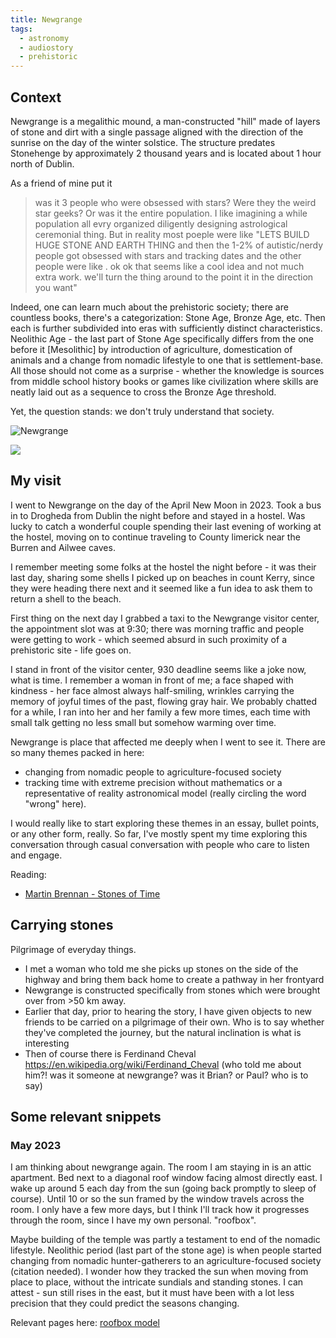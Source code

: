 ```yaml
---
title: Newgrange
tags:
  - astronomy
  - audiostory
  - prehistoric
---
```


## Context

Newgrange is a megalithic mound, a man-constructed "hill" made of layers of stone and dirt with a single passage aligned with the direction of the sunrise on the day of the winter solstice. The structure predates Stonehenge by approximately 2 thousand years and is located about 1 hour north of Dublin.

As a friend of mine put it 

> was it 3 people who were obsessed with stars? Were they the weird star geeks? Or was it the entire population. I like imagining a while population all evry organized diligently designing astrological ceremonial thing. But in reality most poeple were like "LETS BUILD HUGE STONE AND EARTH THING and then the 1-2% of autistic/nerdy people got obsessed with stars and tracking dates and the other people were like . ok ok that seems like a cool idea and not much extra work. we'll turn the thing around to the point it in the direction you want"

Indeed, one can learn much about the prehistoric society; there are countless books, there's a categorization: Stone Age, Bronze Age, etc. Then each is further subdivided into eras with sufficiently distinct characteristics. Neolithic Age - the last part of Stone Age specifically differs from the one before it [Mesolithic] by introduction of agriculture, domestication of animals and a change from nomadic lifestyle to one that is settlement-base. All those should not come as a surprise - whether the knowledge is sources from middle school history books or games like civilization where skills are neatly laid out as a sequence to cross the Bronze Age threshold.

Yet, the question stands: we don't truly understand that society.

![Newgrange](/img/newgrange.jpg)




![](https://pacificsnail-site.s3.amazonaws.com/newgrange/newgrange-mound.jpeg?AWSAccessKeyId=AKIA2JFQCEUTRRJKIN7L&Expires=1723273817&Signature=sKINoSBw5lJGFI7Oby5k%2BCz7VS8%3D)

## My visit

I went to Newgrange on the day of the April New Moon in 2023. Took a bus in to Drogheda from Dublin the night before and stayed in a hostel. Was lucky to catch a wonderful couple spending their last evening of working at the hostel, moving on to continue traveling to County limerick near the Burren and Ailwee caves.

I remember meeting some folks at the hostel the night before - it was their last day, sharing some shells I picked up on beaches in count Kerry, since they were heading there next and it seemed like a fun idea to ask them to return a shell to the beach.

First thing on the next day I grabbed a taxi to the Newgrange visitor center, the appointment slot was at 9:30; there was morning traffic and people were getting to work - which seemed absurd in such proximity of a prehistoric site - life goes on. 

I stand in front of the visitor center, 930 deadline seems like a joke now, what is time. I remember a woman in front of me; a face shaped with kindness - her face almost always half-smiling, wrinkles carrying the memory of joyful times of the past, flowing gray hair. We probably chatted for a while, I ran into her and her family a few more times, each time with small talk getting no less small but somehow warming over time.

Newgrange is place that affected me deeply when I went to see it. There are so many themes packed in here:  

* changing from nomadic people to agriculture-focused society  
* tracking time with extreme precision without mathematics or a representative of reality astronomical model (really circling the word "wrong" here).  

I would really like to start exploring these themes in an essay, bullet points, or any other form, really. So far, I've mostly spent my time exploring this conversation through casual conversation with people who care to listen and engage.

Reading:  
* [Martin Brennan - Stones of Time](https://www.simonandschuster.com/books/The-Stones-of-Time/Martin-Brennan/9780892815098)
## Carrying stones
Pilgrimage of everyday things. 

* I met a woman who told me she picks up stones on the side of the highway and bring them back home to create a pathway in her frontyard
* Newgrange is constructed specifically from stones which were brought over from >50 km away.
* Earlier that day, prior to hearing the story, I have given objects to new friends to be carried on a pilgrimage of their own. Who is to say whether they've completed the journey, but the natural inclination is what is interesting
* Then of course there is Ferdinand Cheval https://en.wikipedia.org/wiki/Ferdinand_Cheval (who told me about him?! was it someone at newgrange? was it Brian? or Paul? who is to say)
## Some relevant snippets

### May 2023
I am thinking about newgrange again. The room I am staying in is an attic apartment. Bed next to a diagonal roof window facing almost directly east. I wake up around 5 each day from the sun (going back promptly to sleep of course). Until 10 or so the sun framed by the window travels across the room. I only have a few more days, but I think I'll track how it progresses through the room, since I have my own personal. "roofbox".

Maybe building of the temple was partly a testament to end of the nomadic lifestyle. Neolithic period (last part of the stone age) is when people started changing from nomadic hunter-gatherers to an agriculture-focused society (citation needed). I wonder how they tracked the sun when moving from place to place, without the intricate sundials and standing stones. I can attest - sun still rises in the east, but it must have been with a lot less precision that they could predict the seasons changing.

Relevant pages here: [roofbox model](https://pacific-snail.netlify.app/roofbox)